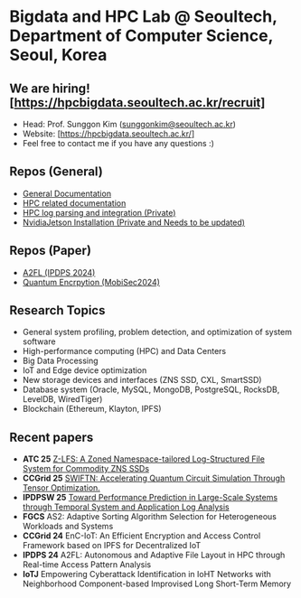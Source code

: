 # Bigdata and HPC Lab @ Seoultech, Department of Computer Science, Seoul, Korea

## We are hiring! [https://hpcbigdata.seoultech.ac.kr/recruit]
* Head: Prof. Sunggon Kim (sunggonkim@seoultech.ac.kr)
* Website: [https://hpcbigdata.seoultech.ac.kr/]
* Feel free to contact me if you have any questions :)

## Repos (General)
* [General Documentation](https://github.com/Bigdata-HPC-Lab/Documentation)
* [HPC related documentation](https://github.com/Bigdata-HPC-Lab/HPC)
* [HPC log parsing and integration (Private)](https://github.com/Bigdata-HPC-Lab/HPC_LogParser/tree/main)
* [NvidiaJetson Installation (Private and Needs to be updated)](https://github.com/Bigdata-HPC-Lab/NVIDIA-Jetson-Orin-Nano)

## Repos (Paper)
* [A2FL (IPDPS 2024)](https://github.com/Bigdata-HPC-Lab/A2FL)
* [Quantum Encrpytion (MobiSec2024)](https://github.com/Bigdata-HPC-Lab/mobisec24_Combined_PQC_and_QKD)

## Research Topics
* General system profiling, problem detection, and optimization of system software
* High-performance computing (HPC) and Data Centers
* Big Data Processing
* IoT and Edge device optimization
* New storage devices and interfaces (ZNS SSD, CXL, SmartSSD)
* Database system (Oracle, MySQL, MongoDB, PostgreSQL, RocksDB, LevelDB, WiredTiger)
* Blockchain (Ethereum, Klayton, IPFS)

## Recent papers
* **ATC 25** [Z-LFS: A Zoned Namespace-tailored Log-Structured File System for Commodity ZNS SSDs](https://www.usenix.org/conference/atc25/presentation/hwang)
* **CCGrid 25** [SWIFTN: Accelerating Quantum Circuit Simulation Through Tensor Optimization.](https://ieeexplore.ieee.org/document/11044802)
* **IPDPSW 25** [Toward Performance Prediction in Large-Scale Systems through Temporal System and Application Log Analysis](https://ieeexplore.ieee.org/document/11106044)
* **FGCS** AS2: Adaptive Sorting Algorithm Selection for Heterogeneous Workloads and Systems
* **CCGrid 24** EnC-IoT: An Efficient Encryption and Access Control Framework based on IPFS for Decentralized IoT
* **IPDPS 24** A2FL: Autonomous and Adaptive File Layout in HPC through Real-time Access Pattern Analysis
* **IoTJ** Empowering Cyberattack Identification in IoHT Networks with Neighborhood Component-based Improvised Long Short-Term Memory
